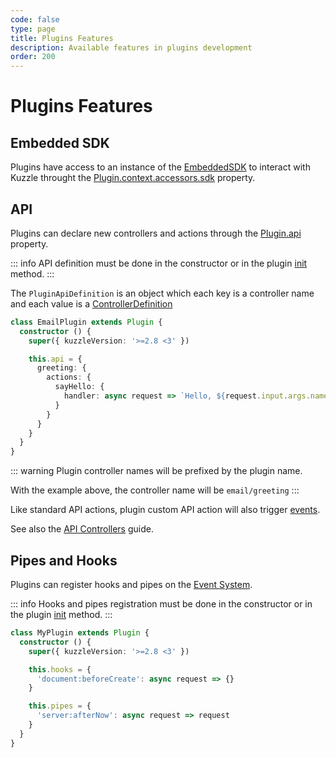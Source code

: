 ```yaml
---
code: false
type: page
title: Plugins Features
description: Available features in plugins development
order: 200
---
```


# Plugins Features

## Embedded SDK

Plugins have access to an instance of the [EmbeddedSDK](/core/2/guides/develop-on-kuzzle/embedded-sdk) to interact with Kuzzle throught the [Plugin.context.accessors.sdk](/core/2/framework/classes/plugin-context-accessors/properties#sdk) property.

## API

Plugins can declare new controllers and actions through the [Plugin.api](/core/2/framework/abstract-classes/plugin/properties#api) property.

::: info
API definition must be done in the constructor or in the plugin [init](doc/2/guides/write-plugins/start-writing-plugins#init-method) method.
:::

The `PluginApiDefinition` is an object which each key is a controller name and each value is a [ControllerDefinition](/core/2/framework/types/controller-definition)

```ts
class EmailPlugin extends Plugin {
  constructor () {
    super({ kuzzleVersion: '>=2.8 <3' })

    this.api = {
      greeting: {
        actions: {
          sayHello: {
            handler: async request => `Hello, ${request.input.args.name}`
          }
        }
      }
    }
  }
}
```
::: warning
Plugin controller names will be prefixed by the plugin name.

With the example above, the controller name will be `email/greeting`
:::

Like standard API actions, plugin custom API action will also trigger [events](/core/2/framework/events/plugin).

See also the [API Controllers](/core/2/guides/develop-on-kuzzle/api-controllers) guide.


## Pipes and Hooks

Plugins can register hooks and pipes on the [Event System](/core/2/guides/develop-on-kuzzle/event-system).

::: info
Hooks and pipes registration must be done in the constructor or in the plugin [init](/core/2/guides/write-plugins/start-writing-plugins#init-method) method.
:::

```ts
class MyPlugin extends Plugin {
  constructor () {
    super({ kuzzleVersion: '>=2.8 <3' })

    this.hooks = {
      'document:beforeCreate': async request => {}
    }

    this.pipes = {
      'server:afterNow': async request => request
    }
  }
}
```
